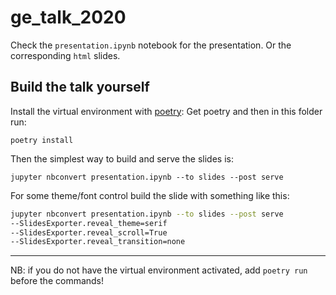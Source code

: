 # ge_talk_2020

Check the `presentation.ipynb` notebook for the presentation. Or the corresponding `html` slides.

## Build the talk yourself

Install the virtual environment with [poetry](https://python-poetry.org/): Get poetry and then in this
folder run:

```shell script
poetry install
``` 

Then the simplest way to build and serve the slides is:
```shell script
jupyter nbconvert presentation.ipynb --to slides --post serve 
```

For some theme/font control build the slide with something like this:
```bash
jupyter nbconvert presentation.ipynb --to slides --post serve 
--SlidesExporter.reveal_theme=serif 
--SlidesExporter.reveal_scroll=True 
--SlidesExporter.reveal_transition=none
```
___
NB: if you do not have the virtual environment activated, add `poetry run` before the commands!
